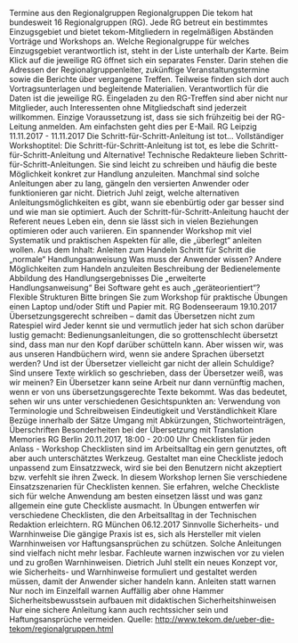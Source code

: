 Termine aus den Regionalgruppen
Regionalgruppen
Die tekom hat bundesweit 16 Regionalgruppen (RG). Jede RG betreut ein bestimmtes Einzugsgebiet und bietet tekom-Mitgliedern in regelmäßigen Abständen Vorträge und Workshops an. Welche Regionalgruppe für welches Einzugsgebiet verantwortlich ist, steht in der Liste unterhalb der Karte. Beim Klick auf die jeweilige RG öffnet sich ein separates Fenster. Darin stehen die Adressen der Regionalgruppenleiter, zukünftige Veranstaltungstermine sowie die Berichte über vergangene Treffen. Teilweise finden sich dort auch Vortragsunterlagen und begleitende Materialien. Verantwortlich für die Daten ist die jeweilige RG.
Eingeladen zu den RG-Treffen sind aber nicht nur Mitglieder, auch Interessenten ohne Mitgliedschaft sind jederzeit willkommen. Einzige Voraussetzung ist, dass sie sich frühzeitig bei der RG-Leitung anmelden. Am einfachsten geht dies per E-Mail.
RG Leipzig
11.11.2017 - 11.11.2017
Die Schritt-für-Schritt-Anleitung ist tot...
Vollständiger Workshoptitel: Die Schritt-für-Schritt-Anleitung ist tot, es lebe die Schritt-für-Schritt-Anleitung und Alternative!
Technische Redakteure lieben Schritt-für-Schritt-Anleitungen. Sie sind leicht zu schreiben und häufig die beste Möglichkeit konkret zur Handlung anzuleiten.
Manchmal sind solche Anleitungen aber zu lang, gängeln den versierten Anwender oder funktionieren gar nicht.
Dietrich Juhl zeigt, welche alternativen Anleitungsmöglichkeiten es gibt, wann sie ebenbürtig oder gar besser sind und wie man sie optimiert.
Auch der Schritt-für-Schritt-Anleitung haucht der Referent neues Leben ein, denn sie lässt sich in vielen Beziehungen optimieren oder auch variieren. Ein spannender Workshop mit viel Systematik und praktischen Aspekten für alle, die „überlegt“ anleiten wollen.
Aus dem Inhalt:
Anleiten zum Handeln
Schritt für Schritt
die „normale“ Handlungsanweisung
Was muss der Anwender wissen?
Andere Möglichkeiten zum Handeln anzuleiten
Beschreibung der Bedienelemente
Abbildung des Handlungsergebnisses
Die „erweiterte Handlungsanweisung“
Bei Software geht es auch „geräteorientiert“?
Flexible Strukturen
Bitte bringen Sie zum Workshop für praktische Übungen einen Laptop und/oder Stift und Papier mit.
RG Bodenseeraum
19.10.2017
Übersetzungsgerecht schreiben – damit das Übersetzen nicht zum Ratespiel wird
Jeder kennt sie und vermutlich jeder hat sich schon darüber lustig gemacht: Bedienungsanleitungen, die so grottenschlecht übersetzt sind, dass man nur den Kopf darüber schütteln kann.
Aber wissen wir, was aus unseren Handbüchern wird, wenn sie andere Sprachen übersetzt werden? Und ist der Übersetzer vielleicht gar nicht der allein Schuldige? Sind unsere Texte wirklich so geschrieben, dass der Übersetzer weiß, was wir meinen?
Ein Übersetzer kann seine Arbeit nur dann vernünftig machen, wenn er von uns übersetzungsgerechte Texte bekommt.
Was das bedeutet, sehen wir uns unter verschiedenen Gesichtspunkten an:
Verwendung von Terminologie und Schreibweisen
Eindeutigkeit und Verständlichkeit
Klare Bezüge innerhalb der Sätze
Umgang mit Abkürzungen, Stichworteinträgen, Überschriften
Besonderheiten bei der Übersetzung mit Translation Memories
RG Berlin
20.11.2017, 18:00 - 20:00 Uhr
Checklisten für jeden Anlass - Workshop
Checklisten sind im Arbeitsalltag ein gern genutztes, oft aber auch unterschätztes Werkzeug. Gestaltet man eine Checkliste jedoch unpassend zum Einsatzzweck, wird sie bei den Benutzern nicht akzeptiert bzw. verfehlt sie ihren Zweck.
In diesem Workshop lernen Sie verschiedene Einsatzszenarien für Checklisten kennen. Sie erfahren, welche Checkliste sich für welche Anwendung am besten einsetzen lässt und was ganz allgemein eine gute Checkliste ausmacht.
In Übungen entwerfen wir verschiedene Checklisten, die den Arbeitsalltag in der Technischen Redaktion erleichtern.
RG München
06.12.2017
Sinnvolle Sicherheits- und Warnhinweise
Die gängige Praxis ist es, sich als Hersteller mit vielen Warnhinweisen vor Haftungsansprüchen zu schützen.
Solche Anleitungen sind vielfach nicht mehr lesbar.
Fachleute warnen inzwischen vor zu vielen und zu großen Warnhinweisen.
Dietrich Juhl stellt ein neues Konzept vor, wie Sicherheits- und Warnhinweise formuliert und gestaltet werden müssen, damit der Anwender sicher handeln kann.
Anleiten statt warnen
Nur noch im Einzelfall warnen
Auffällig aber ohne Hammer
Sicherheitsbewusstsein aufbauen mit didaktischen Sicherheitshinweisen
Nur eine sichere Anleitung kann auch rechtssicher sein und Haftungsansprüche vermeiden.
Quelle: http://www.tekom.de/ueber-die-tekom/regionalgruppen.html
